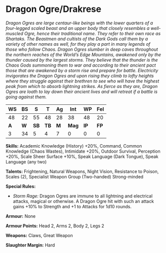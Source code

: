 # Dragon Ogre/Drakrese
_Dragon Ogres are large centaur-like beings with the lower
quarters of a four-legged scaled beast and an upper body
that closely resembles a well-muscled Ogre, hence their
traditional name. They refer to their own race as Shartaks.
The Beastmen and cultists of the Dark Gods call them
by a variety of other names as well, for they play a part in
many legends of those who follow Chaos. Dragon Ogres
slumber in deep caves throughout the northern reaches of
the World’s Edge Mountains, awakened only by the thunder
caused by the largest storms. They believe that the thunder
is the Chaos Gods summoning them to war and according
to their ancient pact those that are awakened by a storm rise
and prepare for battle. Electricity invigorates the Dragon
Ogres and upon rising they climb to lofty heights where
they struggle against their brethren to see who will have the
highest peak from which to absorb lightning strikes. As fierce
as they are, Dragon Ogres are loath to lay down their ancient
lives and will retreat if a battle is going against them._

|**WS**|**BS**|**S**|**T**|**Ag**|**Int**|**WP**|**Fel**|
|--|--|-|-|--|---|--|---|
|48|22|55|48|28|38|48|20|
|**A**|**W**|**SB**|**TB**|**M**|**Mag**|**IP**|**FP**|
|3|34|5|4|7|0|0|0|

**Skills:** Academic Knowledge (History) +20%, Command,
Common Knowledge (Chaos Wastes), Intimidate
+20%, Outdoor Survival, Perception +20%, Scale
Sheer Surface +10%, Speak Language (Dark Tongue),
Speak Language (any two)

**Talents:** Frightening, Natural Weapons, Night Vision,
Resistance to Poison, Scales (2), Specialist Weapon
Group (Two-handed) Strong-minded

**Special Rules:**
* _Storm Rage:_ Dragon Ogres are immune to all
lightning and electrical attacks, magical or
otherwise. A Dragon Ogre hit with such an attack
gains +10% to Strength and +1 to Attacks for 1d10
rounds.

**Armour:** None

**Armour Points:** Head 2, Arms 2, Body 2, Legs 2

**Weapons:** Claws, Great Weapon

**Slaughter Margin:** Hard